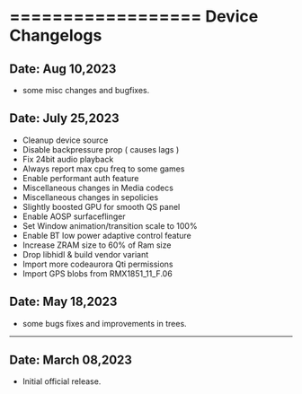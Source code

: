 ==================
Device Changelogs
==================
Date: Aug 10,2023
------------------
- some misc changes and bugfixes.


Date: July 25,2023
------------------
- Cleanup device source 
- Disable backpressure prop ( causes lags )
- Fix 24bit audio playback 
- Always report max cpu freq to some games
- Enable performant auth feature 
- Miscellaneous changes in Media codecs
- Miscellaneous changes in sepolicies
- Slightly boosted GPU for smooth QS panel
- Enable AOSP surfaceflinger
- Set Window animation/transition scale to 100% 
- Enable BT low power adaptive control feature 
- Increase ZRAM size to 60% of Ram size 
- Drop libhidl & build vendor variant 
- Import more codeaurora Qti permissions
- Import GPS blobs from RMX1851_11_F.06


Date: May 18,2023
------------------
- some bugs fixes and improvements in trees.



---------------------
Date: March 08,2023
---------------------

- Initial official release.
